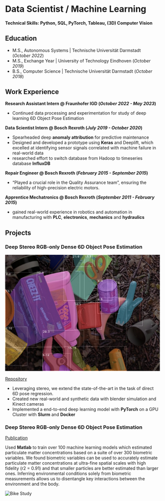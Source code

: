 # Data Scientist / Machine Learning

#### Technical Skills: Python, SQL, PyTorch, Tableau, (3D) Computer Vision

## Education
- M.S., Autonomous Systems | Technische Universität Darmstadt (_October 2022_)
- M.S., Exchange Year | University of Technology Eindhoven (_October 2019_)
- B.S., Computer Science | Technische Universität Darmstadt (_October 2018_)

## Work Experience
**Research Assistant Intern @ Fraunhofer IGD (_October 2022 - May 2023_)**
- Continued data processing and experimentation for study of deep learning 6D Object Pose Estimation

**Data Scientist Intern @ Bosch Rexroth (_July 2019 - October 2020_)**
- Spearheaded deep **anomaly attribution** for predictive maintenance
- Designed and developed a prototype using **Keras** and Deeplift,
which excelled at identifying sensor signals correlated with machine failure in real-world data
- researched effort to switch database from Hadoop to timeseries database **InfluxDB**

**Repair Engineer @ Bosch Rexroth (_February 2015 - September 2015_)**
- “Played a crucial role in the Quality Assurance team”, ensuring the reliability of high-precision electric motors.

**Apprentice Mechatronics @ Bosch Rexroth (_September 2011 - February 2015_)**
- gained real-world experience in robotics and automation in manufacturing with **PLC**, **electronics**, **mechanics** and **hydraulics**

## Projects

### Deep Stereo RGB-only Dense 6D Object Pose Estimation
![Pose Estimation](/assets/img/render_bboxes.jpg)

[Repository](https://github.com/janemrich/denstereo2)
- Leveraging stereo, we extend the state-of-the-art in the task of direct 6D pose regression.
- Created new real-world and synthetic data with blender simulation and Kinect cameras
- Implemented a end-to-end deep learning model with **PyTorch** on a GPU Cluster with **Slurm** and **Docker**


### Deep Stereo RGB-only Dense 6D Object Pose Estimation
[Publication](https://www.mdpi.com/1424-8220/22/11/4240)

Used **Matlab** to train over 100 machine learning models which estimated particulate matter concentrations based on a suite of over 300 biometric variables. We found biometric variables can be used to accurately estimate particulate matter concentrations at ultra-fine spatial scales with high fidelity (r2 = 0.91) and that smaller particles are better estimated than larger ones. Inferring environmental conditions solely from biometric measurements allows us to disentangle key interactions between the environment and the body.

![Bike Study](/assets/img/bike_study.jpeg)
